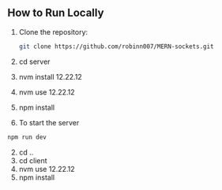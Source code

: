 
## How to Run Locally

1. Clone the repository:

   ```bash
   git clone https://github.com/robinn007/MERN-sockets.git

   ```
2. cd server
3. nvm install 12.22.12
4. nvm use 12.22.12
5.  npm install
6.  To start the server
   ```bash
   npm run dev

   ```
2. cd ..
3. cd client
4. nvm use 12.22.12
5.  npm install


